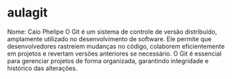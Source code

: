 # aulagit
Nome: Caio Phelipe
O Git é um sistema de controle de versão distribuído, amplamente utilizado no desenvolvimento de software. Ele permite que desenvolvedores rastreiem mudanças no código, colaborem eficientemente em projetos e revertam versões anteriores se necessário. O Git é essencial para gerenciar projetos de forma organizada, garantindo integridade e histórico das alterações.
